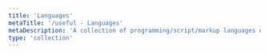 ```yaml
---
title: 'Languages'
metaTitle: '/useful - Languages'
metaDescription: 'A collection of programming/script/markup languages etc'
type: 'collection'
---
```


